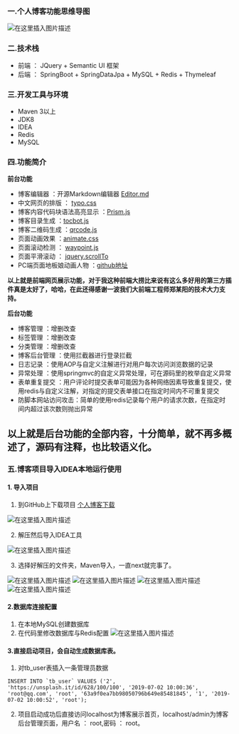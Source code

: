 
### 一.个人博客功能思维导图
![在这里插入图片描述](https://img-blog.csdnimg.cn/20190709232914679.png?x-oss-process=image/watermark,type_ZmFuZ3poZW5naGVpdGk,shadow_10,text_aHR0cHM6Ly9ibG9nLmNzZG4ubmV0L3dlaXhpbl80MTY0OTA5MA==,size_16,color_FFFFFF,t_70)
### 二.技术栈
-	前端 ： JQuery + Semantic UI 框架
-	后端 ： SpringBoot + SpringDataJpa + MySQL + Redis + Thymeleaf

### 三.开发工具与环境
-	Maven 3以上
-	JDK8
-	IDEA
-	Redis 
-	MySQL

### 四.功能简介
**前台功能**

-	博客编辑器 ：开源Markdown编辑器 [Editor.md](https://pandao.github.io/editor.md/)
-	中文网页的排版 ： [typo.css](https://github.com/sofish/typo.css)
-	博客内容代码块语法高亮显示 ：[Prism.js](https://github.com/PrismJS/prism)
-	博客目录生成 ：[tocbot.js](https://tscanlin.github.io/tocbot/)
-	博客二维码生成 ：[qrcode.js](https://davidshimjs.github.io/qrcodejs/)
-	页面动画效果 ：[animate.css](https://daneden.github.io/animate.css/)
-	页面滚动检测 ： [waypoint.js](https://github.com/imakewebthings/waypoints)
-	页面平滑滚动 ： [jquery.scrollTo](https://github.com/flesler/jquery.scrollTo)
-   PC端页面地板娘动画人物 ：[github地址](https://github.com/Yipsoul/live2d-widget)

**以上就是前端网页展示功能，对于我这种前端大捞比来说有这么多好用的第三方插件真是太好了，哈哈，在此还得感谢一波我们大前端工程师郑某阳的技术大力支持。**

**后台功能**

- 博客管理 ：增删改查
- 标签管理 ：增删改查
- 分类管理 ：增删改查
- 博客后台管理 ：使用拦截器进行登录拦截
- 日志记录 ：使用AOP与自定义注解进行对用户每次访问浏览数据的记录
- 异常处理 ：使用springmvc的自定义异常处理，可在源码里的枚举自定义异常
- 表单重复提交 ：用户评论时提交表单可能因为各种网络因素导致重复提交，使用redis与自定义注解，对指定的提交表单接口在指定时间内不可重复提交
- 防脚本网站访问攻击：简单的使用redis记录每个用户的请求次数，在指定时间内超过该次数则抛出异常

**以上就是后台功能的全部内容，十分简单，就不再多概述了，源码有注释，也比较语义化。**
---
### 五.博客项目导入IDEA本地运行使用
#### 1. 导入项目
1. 到GitHub上下载项目 [个人博客下载](https://github.com/Yipsoul/blog)

![在这里插入图片描述](https://img-blog.csdnimg.cn/20190709232737106.png?x-oss-process=image/watermark,type_ZmFuZ3poZW5naGVpdGk,shadow_10,text_aHR0cHM6Ly9ibG9nLmNzZG4ubmV0L3dlaXhpbl80MTY0OTA5MA==,size_16,color_FFFFFF,t_70)

2. 解压然后导入IDEA工具

![在这里插入图片描述](https://img-blog.csdnimg.cn/20190709233108824.png?x-oss-process=image/watermark,type_ZmFuZ3poZW5naGVpdGk,shadow_10,text_aHR0cHM6Ly9ibG9nLmNzZG4ubmV0L3dlaXhpbl80MTY0OTA5MA==,size_16,color_FFFFFF,t_70)

3. 选择好解压的文件夹，Maven导入，一直next就完事了。

![在这里插入图片描述](https://img-blog.csdnimg.cn/20190709233227708.png?x-oss-process=image/watermark,type_ZmFuZ3poZW5naGVpdGk,shadow_10,text_aHR0cHM6Ly9ibG9nLmNzZG4ubmV0L3dlaXhpbl80MTY0OTA5MA==,size_16,color_FFFFFF,t_70)
![在这里插入图片描述](https://img-blog.csdnimg.cn/20190709233336211.png?x-oss-process=image/watermark,type_ZmFuZ3poZW5naGVpdGk,shadow_10,text_aHR0cHM6Ly9ibG9nLmNzZG4ubmV0L3dlaXhpbl80MTY0OTA5MA==,size_16,color_FFFFFF,t_70)
![在这里插入图片描述](https://img-blog.csdnimg.cn/20190709233347721.png?x-oss-process=image/watermark,type_ZmFuZ3poZW5naGVpdGk,shadow_10,text_aHR0cHM6Ly9ibG9nLmNzZG4ubmV0L3dlaXhpbl80MTY0OTA5MA==,size_16,color_FFFFFF,t_70)
![在这里插入图片描述](https://img-blog.csdnimg.cn/2019070923343721.png?x-oss-process=image/watermark,type_ZmFuZ3poZW5naGVpdGk,shadow_10,text_aHR0cHM6Ly9ibG9nLmNzZG4ubmV0L3dlaXhpbl80MTY0OTA5MA==,size_16,color_FFFFFF,t_70)
#### 2.数据库连接配置
1. 在本地MySQL创建数据库
2. 在代码里修改数据库与Redis配置
![在这里插入图片描述](https://img-blog.csdnimg.cn/2019070923531362.png?x-oss-process=image/watermark,type_ZmFuZ3poZW5naGVpdGk,shadow_10,text_aHR0cHM6Ly9ibG9nLmNzZG4ubmV0L3dlaXhpbl80MTY0OTA5MA==,size_16,color_FFFFFF,t_70)
#### 3.直接启动项目，会自动生成数据库表。
1. 对tb_user表插入一条管理员数据

```mysql
INSERT INTO `tb_user` VALUES ('2', 'https://unsplash.it/id/628/100/100', '2019-07-02 10:00:36', 'root@qq.com', 'root', '63a9f0ea7bb98050796b649e85481845', '1', '2019-07-02 10:00:52', 'root');
```
2. 项目启动成功后直接访问localhost为博客展示首页，localhost/admin为博客后台管理页面，用户名 ： root,密码 ： root。
